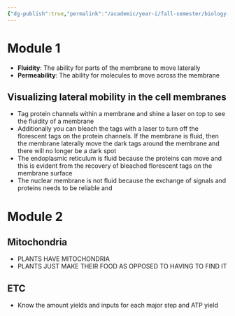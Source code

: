 ```yaml
---
{"dg-publish":true,"permalink":"/academic/year-i/fall-semester/biology-1-a03/unit-1-the-structure-of-the-cell/lectures/l1-r-cellular-and-molecular-biology/"}
---
```


# Module 1
- **Fluidity**: The ability for parts of the membrane to move laterally
- **Permeability**: The ability for molecules to move across the membrane
## Visualizing lateral mobility in the cell membranes
- Tag protein channels within a membrane and shine a laser on top to see the fluidity of a membrane
- Additionally you can bleach the tags with a laser to turn off the florescent tags on the protein channels. If the membrane is fluid, then the membrane laterally move the dark tags around the membrane and there will no longer be a dark spot
- The endoplasmic reticulum is fluid because the proteins can move and this is evident from the recovery of bleached florescent tags on the membrane surface
- The nuclear membrane is not fluid because the exchange of signals and proteins needs to be reliable and
# Module 2
## Mitochondria
- PLANTS HAVE MITOCHONDRIA
- PLANTS JUST MAKE THEIR FOOD AS OPPOSED TO HAVING TO FIND IT
## ETC
- Know the amount yields and inputs for each major step and ATP yield